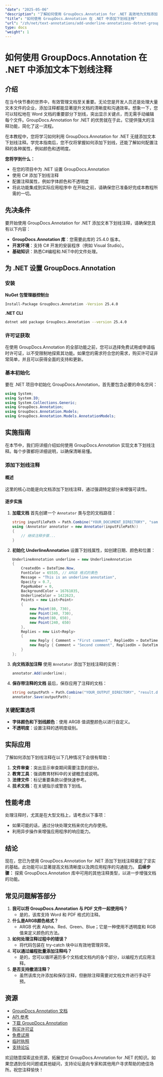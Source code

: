```yaml
---
"date": "2025-05-06"
"description": "了解如何使用 GroupDocs.Annotation for .NET 高效地为文档添加下划线注释。轻松提升文档清晰度和沟通能力。"
"title": "如何使用 GroupDocs.Annotation 在 .NET 中添加下划线注释"
"url": "/zh/net/text-annotations/add-underline-annotations-dotnet-groupdocs/"
type: docs
"weight": 1
---
```


# 如何使用 GroupDocs.Annotation 在 .NET 中添加文本下划线注释
## 介绍
在当今快节奏的世界中，有效管理文档至关重要。无论您是开发人员还是处理大量文本文件的企业，添加注释都能显著提升文档的清晰度和沟通效率。想象一下，您可以轻松地在 Word 文档的重要部分下划线，突出显示关键点，而无需手动编辑每个文件。GroupDocs.Annotation for .NET 的优势就在于此，它提供强大的注释功能，简化了这一流程。

在本教程中，您将学习如何利用 GroupDocs.Annotation for .NET 无缝添加文本下划线注释。学完本指南后，您不仅将掌握如何添加下划线，还能了解如何配置注释的各种属性，例如颜色和透明度。

**您将学到什么：**
- 在您的项目中为 .NET 设置 GroupDocs.Annotation
- 使用 C# 添加下划线注释
- 配置注释属性，例如字体颜色和不透明度
- 将此功能集成到实际应用程序中
在开始之前，请确保您已准备好完成本教程所需的一切。
## 先决条件
要开始使用 GroupDocs.Annotation for .NET 添加文本下划线注释，请确保您具有以下内容：
- **GroupDocs.Annotation 库**：您需要此库的 25.4.0 版本。
- **开发环境**：支持 C# 开发的安装程序（例如 Visual Studio）。
- **基础知识**：熟悉C#编程和.NET中的文件处理。
## 为 .NET 设置 GroupDocs.Annotation
### 安装
**NuGet 包管理器控制台**
```bash
Install-Package GroupDocs.Annotation -Version 25.4.0
```
**.NET CLI**
```bash
dotnet add package GroupDocs.Annotation --version 25.4.0
```
### 许可证获取
在使用 GroupDocs.Annotation 的全部功能之前，您可以选择免费试用或申请临时许可证，以不受限制地探索其功能。如果您的需求符合您的需求，购买许可证非常简单，并且可以获得全面的支持和更新。
### 基本初始化
要在 .NET 项目中初始化 GroupDocs.Annotation，首先要包含必要的命名空间：
```csharp
using System;
using System.IO;
using System.Collections.Generic;
using GroupDocs.Annotation;
using GroupDocs.Annotation.Models;
using GroupDocs.Annotation.Models.AnnotationModels;
```
## 实施指南
在本节中，我们将详细介绍如何使用 GroupDocs.Annotation 实现文本下划线注释。每个步骤都将详细说明，以确保清晰易懂。
### 添加下划线注释
#### 概述
这里的核心功能是向文档添加下划线注释，通过强调特定部分来增强可读性。
#### 逐步实施
1. **加载文档**
   首先创建一个 `Annotator` 类与您的文档路径：
   ```csharp
   string inputFilePath = Path.Combine("YOUR_DOCUMENT_DIRECTORY", "sample.docx");
   using (Annotator annotator = new Annotator(inputFilePath))
   {
       // 继续注释步骤...
   }
   ```
2. **初始化 UnderlineAnnotation**
   设置下划线属性，如创建日期、颜色和位置：
   ```csharp
   UnderlineAnnotation underline = new UnderlineAnnotation
   {
       CreatedOn = DateTime.Now,
       FontColor = 65535, // ARGB 格式的黄色
       Message = "This is an underline annotation",
       Opacity = 0.7,
       PageNumber = 0,
       BackgroundColor = 16761035,
       UnderlineColor = 1422623, 
       Points = new List<Point>
       {
           new Point(80, 730),
           new Point(240, 730),
           new Point(80, 650),
           new Point(240, 650)
       },
       Replies = new List<Reply>
       {
           new Reply { Comment = "First comment", RepliedOn = DateTime.Now },
           new Reply { Comment = "Second comment", RepliedOn = DateTime.Now }
       }
   };
   ```
3. **向文档添加注释**
   使用 `Annotator` 添加下划线注释的实例：
   ```csharp
   annotator.Add(underline);
   ```
4. **保存带注释的文档**
   最后，保存应用了注释的文档：
   ```csharp
   string outputPath = Path.Combine("YOUR_OUTPUT_DIRECTORY", "result.docx");
   annotator.Save(outputPath);
   ```
### 关键配置选项
- **字体颜色和下划线颜色**：使用 ARGB 值调整颜色以进行自定义。
- **不透明度**：设置注释的透明度级别。
## 实际应用
了解如何添加下划线注释在以下几种情况下会很有帮助：
1. **文件审查**：突出显示审查期间需要注意的部分。
2. **教育工具**：强调教育材料中的关键概念或说明。
3. **法律文件**：标记重要条款以便快速参考。
4. **技术文档**：在关键指示或警告下划线。
## 性能考虑
处理注释时，尤其是在大型文档上，请考虑以下事项：
- 如果可能的话，通过分块处理文档来优化内存使用。
- 利用异步操作来增强应用程序的响应能力。
## 结论
现在，您已为使用 GroupDocs.Annotation for .NET 添加下划线注释奠定了坚实的基础。此功能可以显著提高文档清晰度以及跨应用程序的沟通能力。 
**后续步骤：**
探索 GroupDocs.Annotation 库中可用的其他注释类型，以进一步增强文档的功能。
## 常见问题解答部分
1. **我可以将 GroupDocs.Annotation 与 PDF 文件一起使用吗？**
   - 是的，该库支持 Word 和 PDF 格式的注释。
2. **什么是ARGB颜色格式？**
   - ARGB 代表 Alpha、Red、Green、Blue；它是一种使用不透明度和 RGB 值来定义颜色的方法。
3. **如何处理注释过程中的错误？**
   - 将代码包装在 try-catch 块中以有效地管理异常。
4. **可以通过编程批量添加注释吗？**
   - 是的，您可以循环遍历多个文档或文档内的各个部分，以编程方式应用注释。
5. **是否支持撤消注释？**
   - 虽然该库允许添加和保存注释，但删除注释需要对文档文件进行手动干预。
## 资源
- [GroupDocs.Annotation 文档](https://docs.groupdocs.com/annotation/net/)
- [API 参考](https://reference.groupdocs.com/annotation/net/)
- [下载 GroupDocs.Annotation](https://releases.groupdocs.com/annotation/net/)
- [购买许可证](https://purchase.groupdocs.com/buy)
- [免费试用](https://releases.groupdocs.com/annotation/net/)
- [临时执照](https://purchase.groupdocs.com/temporary-license/)
- [支持论坛](https://forum.groupdocs.com/c/annotation/) 

欢迎随意探索这些资源，拓展您对 GroupDocs.Annotation for .NET 的知识。如果您遇到任何问题或其他疑问，支持论坛是向专家和其他用户寻求帮助的绝佳场所。祝您注释愉快！